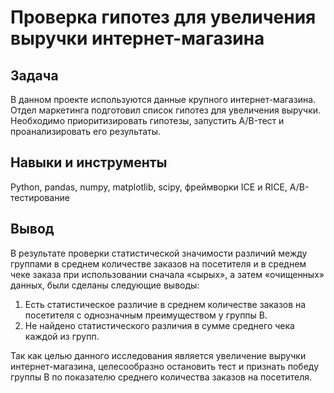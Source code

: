 # Проверка гипотез для увеличения выручки интернет-магазина
## Задача 
В данном проекте используются данные крупного интернет-магазина. Отдел маркетинга подготовил список гипотез для увеличения выручки.
Необходимо приоритизировать гипотезы, запустить A/B-тест и проанализировать его результаты. 
## Навыки и инструменты
Python, pandas, numpy, matplotlib, scipy, фреймворки ICE и RICE, A/B-тестирование
## Вывод
В результате проверки статистической значимости различий между группами в среднем количестве заказов на посетителя и в среднем чеке заказа при использовании сначала «сырых», а затем «очищенных» данных, были сделаны следующие выводы:
1. Есть статистическое различие в среднем количестве заказов на посетителя с однозначным преимуществом у группы B.
2. Не найдено статистического различия в сумме среднего чека каждой из групп.

Так как целью данного исследования является увеличение выручки интернет-магазина, целесообразно остановить тест и признать победу группы B по показателю среднего количества заказов на посетителя.



